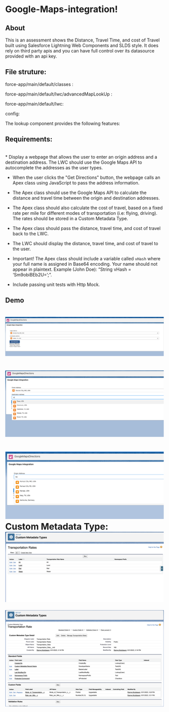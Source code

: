 # Google-Maps-integration!

 
## About

This is an assessment shows the Distance, Travel Time, and cost of Travel built using Salesforce Lightning Web Components and SLDS style.
It does rely on third party apis and you can have full control over its datasource provided with an api key.

## File struture:

force-app/main/default/classes : 

force-app/main/default/lwc/advancedMapLookUp :

force-app/main/default/lwc: 

config: 

The lookup component provides the following features:

## Requirements: 
<br />
* Display a webpage that allows the user to enter an origin address and a destination address. The LWC should use the Google Maps API to autocomplete the addresses as the user types.

* When the user clicks the "Get Directions" button, the webpage calls an Apex class using JavaScript to pass the address information.

* The Apex class should use the Google Maps API to calculate the distance and travel time between the origin and destination addresses.

* The Apex class should also calculate the cost of travel, based on a fixed rate per mile for different modes of transportation (i.e: flying, driving). The rates should be stored in a Custom Metadata Type.

* The Apex class should pass the distance, travel time, and cost of travel back to the LWC.

* The LWC should display the distance, travel time, and cost of travel to the user.

* Important! The Apex class should include a variable called `vHash` where your full name is assigned in Base64 encoding. Your name should not appear in plaintext. Example (John Doe):
    “String vHash = ‘Sm9obiBEb2U=’;”.
    
* Include passing unit tests with Http Mock.

## Demo
![](GoogleMap_2.png)
===================
![](GoogleMaps_1.png)
===================
![](GoogleMaps_3.png)
  Custom Metadata Type:
  ![](Images/Image_1.png)
  ===============
  ![](Images/Image_2.png)
  
  


